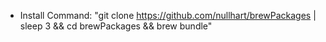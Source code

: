 * Install Command: "git clone https://github.com/nullhart/brewPackages | sleep 3 && cd brewPackages && brew bundle"
